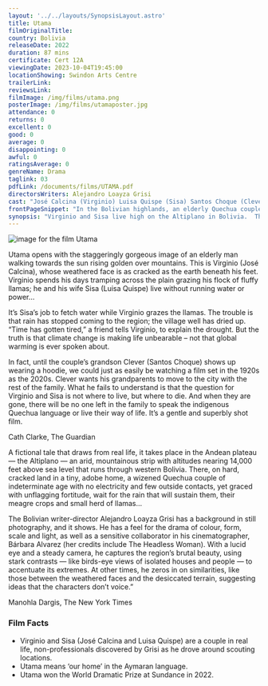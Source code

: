 ```yaml
---
layout: '../../layouts/SynopsisLayout.astro'
title: Utama
filmOriginalTitle: 
country: Bolivia
releaseDate: 2022
duration: 87 mins
certificate: Cert 12A
viewingDate: 2023-10-04T19:45:00
locationShowing: Swindon Arts Centre
trailerLink: 
reviewsLink: 
filmImage: /img/films/utama.png
posterImage: /img/films/utamaposter.jpg
attendance: 0
returns: 0
excellent: 0
good: 0
average: 0
disappointing: 0
awful: 0
ratingsAverage: 0
genreName: Drama
taglink: 03
pdfLink: /documents/films/UTAMA.pdf
directorsWriters: Alejandro Loayza Grisi
cast: "José Calcina (Virginio) Luisa Quispe (Sisa) Santos Choque (Clever)"
frontPageSnippet: "In the Bolivian highlands, an elderly Quechua couple has been living the same daily life for years.  During an uncommonly long drought, Virginio and his wife Sisa face a dilemma: resist or be defeated by the environment and time itself."
synopsis: "Virginio and Sisa live high on the Altiplano in Bolivia.  They have lived all their lives as poor subsistence farmers caring for a small herd of llamas.  Life has always been hard, but climate change has brought drought in recent years and there is no longer any water left in their village.  Virginio is also becoming unwell and struggles to walk the miles to find water for his herd.  Yet the old couple resist the appeals of their grandson to join the rest of the family in the city."
--- 
```

![image for the film Utama]( /img/films/utama.png )  

Utama opens with the staggeringly gorgeous image of an elderly man walking towards the sun rising golden over mountains.  This is Virginio (José Calcina), whose weathered face is as cracked as the earth beneath his feet.  Virginio spends his days tramping across the plain grazing his flock of fluffy llamas; he and his wife Sisa (Luisa Quispe) live without running water or power…

It’s Sisa’s job to fetch water while Virginio grazes the llamas.  The trouble is that rain has stopped coming to the region; the village well has dried up.  “Time has gotten tired,” a friend tells Virginio, to explain the drought.  But the truth is that climate change is making life unbearable – not that global warming is ever spoken about.

In fact, until the couple’s grandson Clever (Santos Choque) shows up wearing a hoodie, we could just as easily be watching a film set in the 1920s as the 2020s.  Clever wants his grandparents to move to the city with the rest of the family.  What he fails to understand is that the question for Virginio and Sisa is not where to live, but where to die.  And when they are gone, there will be no one left in the family to speak the indigenous Quechua language or live their way of life.  It’s a gentle and superbly shot film.

<div class="review__author review__author--review1"> 
Cath Clarke, The Guardian
</div> 

A fictional tale that draws from real life, it takes place in the Andean plateau — the Altiplano — an arid, mountainous strip with altitudes nearing 14,000 feet above sea level that runs through western Bolivia.  There, on hard, cracked land in a tiny, adobe home, a wizened Quechua couple of indeterminate age with no electricity and few outside contacts, yet graced with unflagging fortitude, wait for the rain that will sustain them, their meagre crops and small herd of llamas…

The Bolivian writer-director Alejandro Loayza Grisi has a background in still photography, and it shows.  He has a feel for the drama of colour, form, scale and light, as well as a sensitive collaborator in his cinematographer, Bárbara Alvarez (her credits include The Headless Woman).  With a lucid eye and a steady camera, he captures the region’s brutal beauty, using stark contrasts — like birds-eye views of isolated houses and people — to accentuate its extremes.  At other times, he zeros in on similarities, like those between the weathered faces and the desiccated terrain, suggesting ideas that the characters don’t voice.”

<div class="review__author"> 
Manohla Dargis, The New York Times
</div> 

### Film Facts 

* Virginio and Sisa (José Calcina and Luisa Quispe) are a couple in real life, non-professionals discovered by Grisi as he drove around scouting locations.
* Utama means ‘our home’ in the Aymaran language.
* Utama won the World Dramatic Prize at Sundance in 2022.